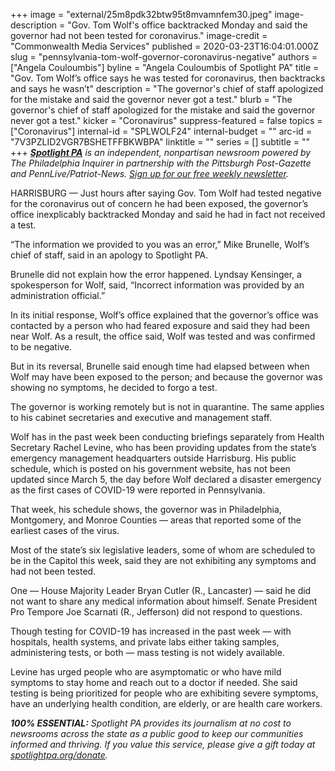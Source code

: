 +++
image = "external/25m8pdk32btw95t8mvamnfem30.jpeg"
image-description = "Gov. Tom Wolf's office backtracked Monday and said the governor had not been tested for coronavirus."
image-credit = "Commonwealth Media Services"
published = 2020-03-23T16:04:01.000Z
slug = "pennsylvania-tom-wolf-governor-coronavirus-negative"
authors = ["Angela Couloumbis"]
byline = "Angela Couloumbis of Spotlight PA"
title = "Gov. Tom Wolf’s office says he was tested for coronavirus, then backtracks and says he wasn’t"
description = "The governor's chief of staff apologized for the mistake and said the governor never got a test."
blurb = "The governor's chief of staff apologized for the mistake and said the governor never got a test."
kicker = "Coronavirus"
suppress-featured = false
topics = ["Coronavirus"]
internal-id = "SPLWOLF24"
internal-budget = ""
arc-id = "7V3PZLID2VGR7BSHETFFBKWBPA"
linktitle = ""
series = []
subtitle = ""
+++
***[Spotlight PA](https://www.spotlightpa.org/)** is an independent, nonpartisan newsroom powered by The Philadelphia Inquirer in partnership with the Pittsburgh Post-Gazette and PennLive/Patriot-News. [Sign up for our free weekly newsletter](https://www.spotlightpa.org/newsletters).*

HARRISBURG — Just hours after saying Gov. Tom Wolf had tested negative for the coronavirus out of concern he had been exposed, the governor’s office inexplicably backtracked Monday and said he had in fact not received a test.

“The information we provided to you was an error,” Mike Brunelle, Wolf’s chief of staff, said in an apology to Spotlight PA.

Brunelle did not explain how the error happened. Lyndsay Kensinger, a spokesperson for Wolf, said, “Incorrect information was provided by an administration official.”

In its initial response, Wolf’s office explained that the governor’s office was contacted by a person who had feared exposure and said they had been near Wolf. As a result, the office said, Wolf was tested and was confirmed to be negative.

But in its reversal, Brunelle said enough time had elapsed between when Wolf may have been exposed to the person; and because the governor was showing no symptoms, he decided to forgo a test.

The governor is working remotely but is not in quarantine. The same applies to his cabinet secretaries and executive and management staff.

Wolf has in the past week been conducting briefings separately from Health Secretary Rachel Levine, who has been providing updates from the state’s emergency management headquarters outside Harrisburg. His public schedule, which is posted on his government website, has not been updated since March 5, the day before Wolf declared a disaster emergency as the first cases of COVID-19 were reported in Pennsylvania.

That week, his schedule shows, the governor was in Philadelphia, Montgomery, and Monroe Counties — areas that reported some of the earliest cases of the virus.

Most of the state’s six legislative leaders, some of whom are scheduled to be in the Capitol this week, said they are not exhibiting any symptoms and had not been tested.

One — House Majority Leader Bryan Cutler (R., Lancaster) — said he did not want to share any medical information about himself. Senate President Pro Tempore Joe Scarnati (R., Jefferson) did not respond to questions.

Though testing for COVID-19 has increased in the past week — with hospitals, health systems, and private labs either taking samples, administering tests, or both — mass testing is not widely available.

Levine has urged people who are asymptomatic or who have mild symptoms to stay home and reach out to a doctor if needed. She said testing is being prioritized for people who are exhibiting severe symptoms, have an underlying health condition, are elderly, or are health care workers.

***100% ESSENTIAL:*** *Spotlight PA provides its journalism at no cost to newsrooms across the state as a public good to keep our communities informed and thriving. If you value this service, please give a gift today at [spotlightpa.org/donate](https://www.spotlightpa.org/donate).*
